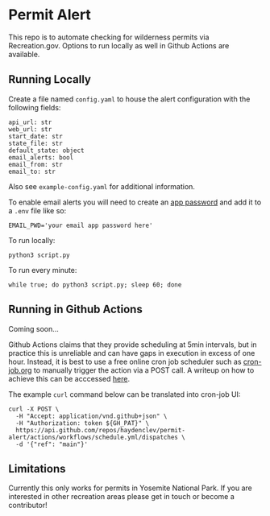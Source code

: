 # Permit Alert

This repo is to automate checking for wilderness permits via Recreation.gov. Options to run locally as well in Github Actions are available.

## Running Locally

Create a file named `config.yaml` to house the alert configuration with the following fields:
```
api_url: str
web_url: str
start_date: str
state_file: str
default_state: object
email_alerts: bool
email_from: str
email_to: str
```
Also see `example-config.yaml` for additional information.

To enable email alerts you will need to create an [app password](https://support.google.com/mail/answer/185833?hl=en) and add it to a `.env` file like so:
```
EMAIL_PWD='your email app password here'
```
To run locally:
```
python3 script.py
```
To run every minute:
```
while true; do python3 script.py; sleep 60; done

```

## Running in Github Actions

Coming soon...

Github Actions claims that they provide scheduling at 5min intervals, but in practice this is unreliable and can have gaps in execution in excess of one hour. Instead, it is best to use a free online cron job scheduler such as [cron-job.org](cron-job.org) to manually trigger the action via a POST call. A writeup on how to achieve this can be acccessed [here](https://docs.github.com/en/rest/actions/workflows?apiVersion=2022-11-28#create-a-workflow-dispatch-event).

The example `curl` command below can be translated into cron-job UI:
```
curl -X POST \
  -H "Accept: application/vnd.github+json" \
  -H "Authorization: token ${GH_PAT}" \
  https://api.github.com/repos/haydenclev/permit-alert/actions/workflows/schedule.yml/dispatches \
  -d '{"ref": "main"}'
```

## Limitations

Currently this only works for permits in Yosemite National Park. If you are interested in other recreation areas please get in touch or become a contributor!